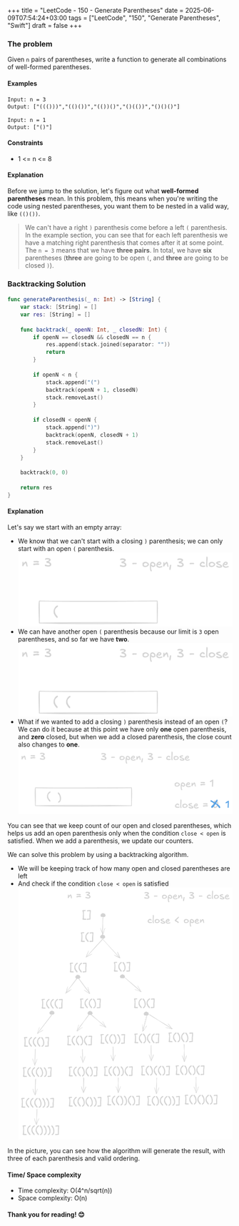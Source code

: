 +++
title = "LeetCode - 150 - Generate Parentheses"
date = 2025-06-09T07:54:24+03:00
tags = ["LeetCode", "150", "Generate Parentheses", "Swift"]
draft = false
+++

### The problem

Given `n` pairs of parentheses, write a function to generate all combinations of well-formed parentheses.

#### Examples

```
Input: n = 3  
Output: ["((()))","(()())","(())()","()(())","()()()"]
```

```
Input: n = 1  
Output: ["()"]
```

#### Constraints

* 1 <= n <= 8

#### Explanation

Before we jump to the solution, let's figure out what **well-formed parentheses** mean.
In this problem, this means when you're writing the code using nested parentheses, you want them to be nested in a valid way, like `(()())`.

> We can't have a right `)` parenthesis come before a left `(` parenthesis.
> In the example section, you can see that for each left parenthesis we have a matching right parenthesis that comes after it at some point.
> The `n = 3` means that we have **three pairs**. In total, we have **six** parentheses (**three** are going to be open `(`, and **three** are going to be closed `)`).

### Backtracking Solution

```swift
func generateParenthesis(_ n: Int) -> [String] {
    var stack: [String] = []
    var res: [String] = []

    func backtrack(_ openN: Int, _ closedN: Int) {
        if openN == closedN && closedN == n {
            res.append(stack.joined(separator: ""))
            return
        }

        if openN < n {
            stack.append("(")
            backtrack(openN + 1, closedN)
            stack.removeLast()
        }

        if closedN < openN {
            stack.append(")")
            backtrack(openN, closedN + 1)
            stack.removeLast()
        }
    }

    backtrack(0, 0)

    return res
}
```

#### Explanation

Let's say we start with an empty array:

* We know that we can't start with a closing `)` parenthesis; we can only start with an open `(` parenthesis.
  ![alt image](images/22.png#center)
* We can have another open `(` parenthesis because our limit is `3` open parentheses, and so far we have **two**.
  ![alt image](images/22-1.png#center)
* What if we wanted to add a closing `)` parenthesis instead of an open `(`? We can do it because at this point we have only **one** open parenthesis, and **zero** closed, but when we add a closed parenthesis, the close count also changes to **one**.
  ![alt image](images/22-2.png#center)

You can see that we keep count of our open and closed parentheses, which helps us add an open parenthesis only when the condition `close < open` is satisfied.
When we add a parenthesis, we update our counters.

We can solve this problem by using a backtracking algorithm.

* We will be keeping track of how many open and closed parentheses are left
* And check if the condition `close < open` is satisfied
  ![alt image](images/22-3.png#center)

In the picture, you can see how the algorithm will generate the result, with three of each parenthesis and valid ordering.

#### Time/ Space complexity

* Time complexity: O(4^n/sqrt(n))
* Space complexity: O(n)

#### Thank you for reading! 😊
